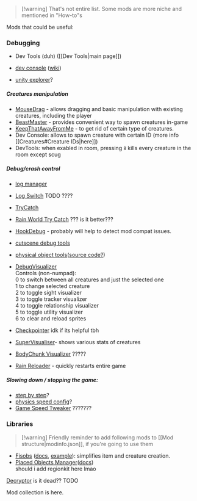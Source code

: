 > [!warning] That's not entire list. Some mods are more niche and mentioned in "How-to"s

Mods that could be useful:  
### Debugging  
- Dev Tools (duh) ([[Dev Tools|main page]])  
- [dev console](https://steamcommunity.com/sharedfiles/filedetails/?id=2920528044) ([wiki](https://github.com/SlimeCubed/DevConsole/wiki))

- [unity explorer](https://steamcommunity.com/sharedfiles/filedetails/?id=3317633200)?  
##### Creatures manipulation  
- [MouseDrag](https://steamcommunity.com/sharedfiles/filedetails/?id=3008864244) - allows dragging and basic manipulation with existing creatures, including the player  
- [BeastMaster](https://steamcommunity.com/sharedfiles/filedetails/?id=2920903670) - provides convenient way to spawn creatures in-game  
- [KeepThatAwayFromMe](https://steamcommunity.com/sharedfiles/filedetails/?id=2924212543) - to get rid of certain type of creatures.  
- Dev Console: allows to spawn creature with certain ID (more info [[Creatures#Creature IDs|here]])  
- DevTools: when exabled in room, pressing `8` kills every creature in the room except scug

##### Debug/crash control  
- [log manager](https://steamcommunity.com/sharedfiles/filedetails/?id=3138158069)  
- [Log Switch](https://steamcommunity.com/sharedfiles/filedetails/?id=3194112300) TODO ????  
- [TryCatch](https://steamcommunity.com/sharedfiles/filedetails/?id=2927326990)  
- [Rain World Try Catch](https://steamcommunity.com/sharedfiles/filedetails/?id=2922082966) ??? is it better???  
- [HookDebug](https://steamcommunity.com/sharedfiles/filedetails/?id=3414105084) - probably will help to detect mod compat issues.

- [cutscene debug tools](https://steamcommunity.com/sharedfiles/filedetails/?id=3269401924)  
- [physical object tools](https://steamcommunity.com/sharedfiles/filedetails/?id=2953383342)([source code?](https://github.com/casheww/RW-ToolBox))

- [DebugVisualizer](https://steamcommunity.com/sharedfiles/filedetails/?id=3136260525)  
Controls (non-numpad):  
0 to switch between all creatures and just the selected one  
1 to change selected creature  
2 to toggle sight visualizer  
3 to toggle tracker visualizer  
4 to toggle relationship visualizer  
5 to toggle utility visualizer  
6 to clear and reload sprites  
- [Checkpointer](https://steamcommunity.com/sharedfiles/filedetails/?id=3168261789) idk if its helpful tbh  
- [SuperVisualiser](https://steamcommunity.com/sharedfiles/filedetails/?id=3035802284)- shows various stats of creatures  
- [BodyChunk Visualizer](https://steamcommunity.com/sharedfiles/filedetails/?id=3252161184) ?????

- [Rain Reloader](https://steamcommunity.com/sharedfiles/filedetails/?id=3172072318) - quickly restarts entire game

##### Slowing down / stopping the game:  
- [step by step](https://steamcommunity.com/sharedfiles/filedetails/?id=3311149960)?  
- [physics speed config](https://steamcommunity.com/sharedfiles/filedetails/?id=2940029256)?  
- [Game Speed Tweaker](https://steamcommunity.com/sharedfiles/filedetails/?id=3413376142) ???????  
### Libraries  
> [!warning] Friendly reminder to add following mods to [[Mod structure|modinfo.json]], if you're going to use them

- [Fisobs](https://steamcommunity.com/sharedfiles/filedetails/?id=2920541687) ([docs](https://docs.google.com/document/d/1RS8m_7cR5BIJwmRF9zZ1JnZXt-7j5pF8sm4jkRKiY1g/edit?tab=t.0#heading=h.jwenpzxh29co), [example](https://github.com/Dual-Iron/fisobs/blob/master/examples/README.md)): simplifies item and creature creation.  
- [Placed Objects Manager](https://steamcommunity.com/sharedfiles/filedetails/?id=2920439169)([docs](https://github.com/Rain-World-Modding/Pom))   
should i add regionkit here lmao

[Decryptor](https://steamcommunity.com/sharedfiles/filedetails/?id=2933241596) is it dead?? TODO

  
Mod collection is here.